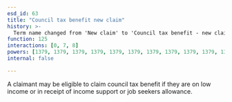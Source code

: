 ```yaml
---
esd_id: 63
title: "Council tax benefit new claim"
history: >-
  Term name changed from 'New claim' to 'Council tax benefit - new claim' and scope notes added in version 2.02. Term name changed from 'Council tax benefit - new claim' to 'Council tax - benefit - new claim' in version 3.00. Name changed to 'Council tax benefit new claim' in version 4.00.
function: 125
interactions: [0, 7, 8]
powers: [1379, 1379, 1379, 1379, 1379, 1379, 1379, 1379, 1379, 1379, 1379, 1380, 1380, 1380, 1380, 1380, 1380, 1380, 1380, 1380, 1380, 1380, 1381, 1381, 1381, 1381, 1381, 1381, 1381, 1381, 1381, 1381, 1381, 1381, 1382, 1382, 1382, 1382, 1382, 1382, 1382, 1382, 1382, 1382, 1382, 1382, 1384, 1384, 1384, 1384, 1384, 1384, 1384, 1384, 1384, 1384, 1384, 1384, 1384, 1384, 1386, 1386, 1386, 1386, 1386, 1386, 1386, 1386, 1386, 1386, 1386, 1387, 1387, 1387, 1387, 1387, 1387, 1387, 2662, 2662]
internal: false

---
```


A claimant may be eligible to claim council tax benefit if they are on low income or in receipt of income support or job seekers allowance.

